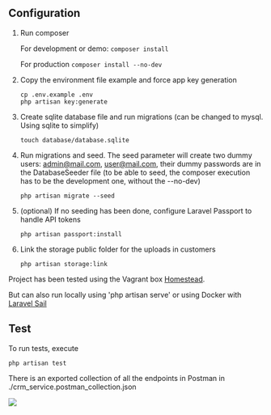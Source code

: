 ## Configuration

1. Run composer

   For development or demo: ```composer install```

   For production
   ```composer install --no-dev```

2. Copy the environment file example and force app key generation

    ```
    cp .env.example .env
    php artisan key:generate 
    ```


3. Create sqlite database file and run migrations (can be changed to mysql. Using sqlite to simplify)
    ```
    touch database/database.sqlite
    ```
   
4. Run migrations and seed.
The seed parameter will create two dummy users: admin@mail.com, user@mail.com, their dummy passwords are in the DatabaseSeeder file
   (to be able to seed, the composer execution has to be the development one, without the --no-dev)

   ```
   php artisan migrate --seed
    ```

5. (optional) If no seeding has been done, configure Laravel Passport to handle API tokens
    ```
   php artisan passport:install
    ```
   
6. Link the storage public folder for the uploads in customers
    ```
   php artisan storage:link
    ```

Project has been tested using the Vagrant box [Homestead](https://laravel.com/docs/8.x/homestead).

But can also run locally using 'php artisan serve' or using Docker with [Laravel Sail](https://laravel.com/docs/8.x/sail)

## Test

To run tests, execute
```
php artisan test
```

There is an exported collection of all the endpoints in Postman in ./crm_service.postman_collection.json


![](https://c.tenor.com/lCj3Fidon2UAAAAd/code-monkey-zbs.gif)
